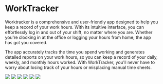 # WorkTracker

Worktracker is a comprehensive and user-friendly app designed to help you keep a record of your work hours. With its intuitive interface, you can effortlessly log in and out of your shift, no matter where you are. Whether you're clocking in at the office or logging your hours from home, the app has got you covered.

The app accurately tracks the time you spend working and generates detailed reports on your work hours, so you can keep a record of your daily, weekly, and monthly hours worked. With WorkTracker, you'll never have to worry about losing track of your hours or misplacing manual time sheets.

<img src="media/light-clock.png"/> <img src="media/light-shifts.png"/> <img src="media/light-new-shift.png"/> <img src="media/dark-clock.png"/> <img src="media/dark-shifts.png"/> <img src="media/dark-new-shift.png"/>

